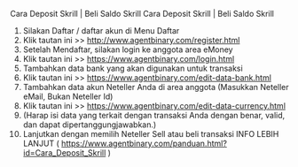 Cara Deposit Skrill | Beli Saldo Skrill
Cara Deposit Skrill | Beli Saldo Skrill

1. Silakan Daftar / daftar akun di Menu Daftar
2. Klik tautan ini >> http://www.agentbinary.com/register.html
3. Setelah Mendaftar, silakan login ke anggota area eMoney
4. Klik tautan ini >> https://www.agentbinary.com/login.html
5. Tambahkan data bank yang akan digunakan untuk transaksi
6. Klik tautan ini >> https://www.agentbinary.com/edit-data-bank.html
7. Tambahkan data akun Neteller Anda di area anggota (Masukkan Neteller eMail, Bukan Neteller Id)
8. Klik tautan ini >> https://www.agentbinary.com/edit-data-currency.html
9. (Harap isi data yang terkait dengan transaksi Anda dengan benar, valid, dan dapat dipertanggungjawabkan.)
10. Lanjutkan dengan memilih Neteller Sell atau beli transaksi
INFO LEBIH LANJUT ( https://www.agentbinary.com/panduan.html?id=Cara_Deposit_Skrill )
